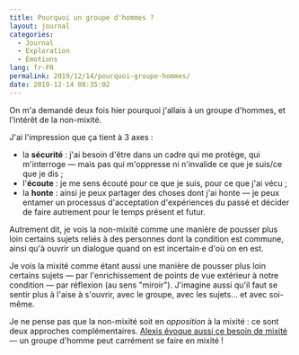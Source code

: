 ```yaml
---
title: Pourquoi un groupe d'hommes ?
layout: journal
categories:
  - Journal
  - Exploration
  - Émotions
lang: fr-FR
permalink: 2019/12/14/pourquoi-groupe-hommes/
date: 2019-12-14 08:35:02
---
```


On m'a demandé deux fois hier pourquoi j'allais à un groupe d'hommes, et l'intérêt de la non-mixité.

J'ai l'impression que ça tient à 3 axes :

- la **sécurité** : j'ai besoin d'être dans un cadre qui me protège, qui m'interroge — mais pas qui m'oppresse ni n'invalide ce que je suis/ce que je dis ;
- l'**écoute** : je me sens écouté pour ce que je suis, pour ce que j'ai vécu ;
- la **honte** : ainsi je peux partager des choses dont j'ai honte — je peux entamer un processus d'acceptation d'expériences du passé et décider de faire autrement pour le temps présent et futur.

Autrement dit, je vois la non-mixité comme une manière de pousser plus loin certains sujets reliés à des personnes dont la condition est commune, ainsi qu'à ouvrir un dialogue quand on est incertain·e d'où on en est.

Je vois la mixité comme étant aussi une manière de pousser plus loin certains sujets — par l'enrichissement de points de vue extérieur à notre condition — par réflexion (au sens "miroir"). J'imagine aussi qu'il faut se sentir plus à l'aise à s'ouvrir, avec le groupe, avec les sujets… et avec soi-même.

Je ne pense pas que la non-mixité soit en _opposition_ à la mixité : ce sont deux approches complémentaires. [Alexis évoque aussi ce besoin de mixité](https://blog.notmyidea.org/groupe-de-paroles-hommes.html) — un groupe d'homme peut carrément se faire en mixité !